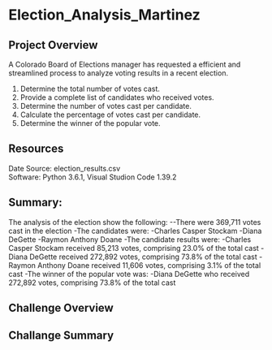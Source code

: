 # Election_Analysis_Martinez
## Project Overview
 A Colorado Board of Elections manager has requested a efficient and streamlined process to analyze voting results in a recent election.   

1. Determine the total number of votes cast.
2. Provide a complete list of candidates who received votes.
3. Determine the number of votes cast per candidate.
4. Calculate the percentage of votes cast per candidate.
5. Determine the winner of the popular vote.

 ## Resources
 Date Source: election_results.csv <br>
 Software: Python 3.6.1, Visual Studion Code 1.39.2

 ## Summary:
 The analysis of the election show the following:
  --There were 369,711 votes cast in the election
-The candidates were:
   -Charles Casper Stockam
   -Diana DeGette
   -Raymon Anthony Doane
-The candidate results were:
  -Charles Casper Stockam received 85,213 votes, comprising 23.0% of the total cast
  -Diana DeGette received 272,892 votes, comprising 73.8% of the total cast
  -Raymon Anthony Doane received 11,606 votes, comprising 3.1% of the total cast
-The winner of the popular vote was:
  -Diana DeGette who received 272,892 votes, comprising 73.8% of the total cast

## Challenge Overview

## Challange Summary
